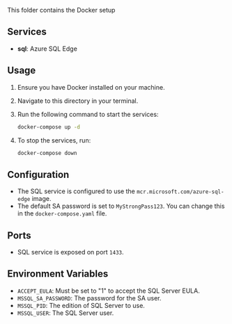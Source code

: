 

This folder contains the Docker setup

## Services

- **sql**: Azure SQL Edge

## Usage

1. Ensure you have Docker installed on your machine.
2. Navigate to this directory in your terminal.
3. Run the following command to start the services:

    ```sh
    docker-compose up -d
    ```

4. To stop the services, run:

    ```sh
    docker-compose down
    ```

## Configuration

- The SQL service is configured to use the `mcr.microsoft.com/azure-sql-edge` image.
- The default SA password is set to `MyStrongPass123`. You can change this in the `docker-compose.yaml` file.

## Ports

- SQL service is exposed on port `1433`.

## Environment Variables

- `ACCEPT_EULA`: Must be set to "1" to accept the SQL Server EULA.
- `MSSQL_SA_PASSWORD`: The password for the SA user.
- `MSSQL_PID`: The edition of SQL Server to use.
- `MSSQL_USER`: The SQL Server user.

